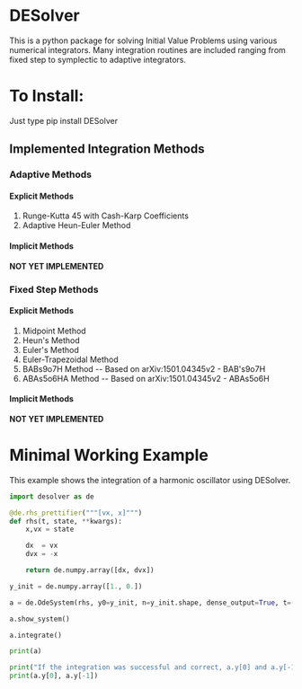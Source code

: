 # DESolver
This is a python package for solving Initial Value Problems using various numerical integrators.
Many integration routines are included ranging from fixed step to symplectic to adaptive integrators.

# To Install:
Just type
	pip install DESolver

## Implemented Integration Methods
### Adaptive Methods
#### Explicit Methods
1. Runge-Kutta 45 with Cash-Karp Coefficients
2. Adaptive Heun-Euler Method
#### Implicit Methods
**NOT YET IMPLEMENTED**
### Fixed Step Methods
#### Explicit Methods
1. Midpoint Method
2. Heun's Method
3. Euler's Method
4. Euler-Trapezoidal Method
5. BABs9o7H Method -- Based on arXiv:1501.04345v2 - BAB's9o7H
5. ABAs5o6HA Method -- Based on arXiv:1501.04345v2 - ABAs5o6H
#### Implicit Methods
**NOT YET IMPLEMENTED**


# Minimal Working Example

This example shows the integration of a harmonic oscillator using DESolver.

``` python
import desolver as de

@de.rhs_prettifier("""[vx, x]""")
def rhs(t, state, **kwargs):
    x,vx = state

    dx  = vx
    dvx = -x

    return de.numpy.array([dx, dvx])

y_init = de.numpy.array([1., 0.])

a = de.OdeSystem(rhs, y0=y_init, n=y_init.shape, dense_output=True, t=(0, 2*de.numpy.pi), dt=0.01, rtol=1e-6, atol=1e-9)

a.show_system()

a.integrate()

print(a)

print("If the integration was successful and correct, a.y[0] and a.y[-1] should be near identical.")
print(a.y[0], a.y[-1])
```
